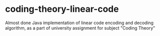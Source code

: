 # coding-theory-linear-code
Almost done Java implementation of linear code encoding and decoding algorithm, as a part of university assignment for subject "Coding Theory"
